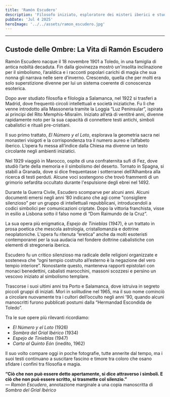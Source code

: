 ```yaml
---
title: 'Ramón Escudero'
description: 'Filosofo iniziato, esploratore dei misteri iberici e studioso dell’occulto'
pubDate: 'Jul 4 2025'
heroImage: '../../assets/ramon_escudero.jpg'
---
```


<hr>
<h2>Custode delle Ombre: La Vita di Ramón Escudero</h2>

Ramón Escudero nacque il 18 novembre 1901 a Toledo, in una famiglia di antica nobiltà decaduta. Fin dalla giovinezza mostrò un'insolita inclinazione per il simbolismo, l’araldica e i racconti popolari carichi di magia che sua nonna gli narrava nelle sere d’inverno. Crescendo, quella che per molti era solo superstizione divenne per lui un sistema coerente di conoscenza esoterica.

Dopo aver studiato filosofia e filologia a Salamanca, nel 1922 si trasferì a Madrid, dove frequentò circoli intellettuali e società iniziatiche. Fu lì che venne introdotto alla Massoneria tramite la Loggia “Luz Peninsular”, ispirata ai principi del Rito Memphis-Misraïm. Iniziato all’età di ventitré anni, divenne rapidamente noto per la sua capacità di connettere testi antichi, simboli cabalistici e rituali pre-cristiani.

Il suo primo trattato, *El Número y el Loto*, esplorava la geometria sacra nei monasteri visigoti e la corrispondenza tra il numero aureo e l’alfabeto iberico. L’opera fu messa all’indice dalla Chiesa ma divenne un testo circolante negli ambienti iniziatici.

Nel 1929 viaggiò in Marocco, ospite di una confraternita sufi di Fez, dove studiò l’arte della memoria e il simbolismo del deserto. Tornato in Spagna, si stabilì a Granada, dove si dice frequentasse i sotterranei dell’Alhambra alla ricerca di testi perduti. Alcune voci sostengono che trovò frammenti di un grimorio sefardita occultato durante l'espulsione degli ebrei nel 1492.

Durante la Guerra Civile, Escudero scomparve per alcuni anni. Alcuni documenti emersi negli anni ’80 indicano che agì come "consigliere silenzioso" per un gruppo di intellettuali repubblicani, introducendoli a codici simbolici per comunicazioni criptate. Dopo la vittoria franchista, visse in esilio a Lisbona sotto il falso nome di “Dom Raimundo de la Cruz”.

La sua opera più enigmatica, *Espejo de Tinieblas* (1947), è un trattato in prosa poetica che mescola astrologia, cristallomanzia e dottrine neoplatoniche. L'opera fu ritenuta “eretica” anche da molti esoteristi contemporanei per la sua audacia nel fondere dottrine cabalistiche con elementi di stregoneria iberica.

Escudero fu un critico silenzioso ma radicale delle religioni organizzate e sosteneva che “ogni tempio costruito all’esterno è la negazione del vero tempio interiore”. Nonostante questo, manteneva rapporti epistolari con monaci benedettini, cabalisti marocchini, massoni scozzesi e persino un vescovo iniziato al simbolismo templare.

Trascorse i suoi ultimi anni tra Porto e Salamanca, dove istruiva in segreto piccoli gruppi di iniziati. Morì in solitudine nel 1965, ma il suo nome cominciò a circolare nuovamente tra i cultori dell’occulto negli anni ’90, quando alcuni manoscritti furono pubblicati postumi dalla “Hermandad Escondida de Toledo”.

Tra le sue opere più rilevanti ricordiamo:
- *El Número y el Loto* (1926)
- *Sombra del Grial Ibérico* (1934)
- *Espejo de Tinieblas* (1947)
- *Carta al Quinto Eón* (inedito, 1962)

Il suo volto compare oggi in poche fotografie, tutte annerite dal tempo, ma i suoi testi continuano a suscitare fascino e timore tra coloro che osano sfidare i confini tra filosofia e magia.

**“Ciò che non può essere detto apertamente, si dice attraverso i simboli. E ciò che non può essere scritto, si trasmette col silenzio.”**  
— *Ramón Escudero*, annotazione marginale a una copia manoscritta di *Sombra del Grial Ibérico*
